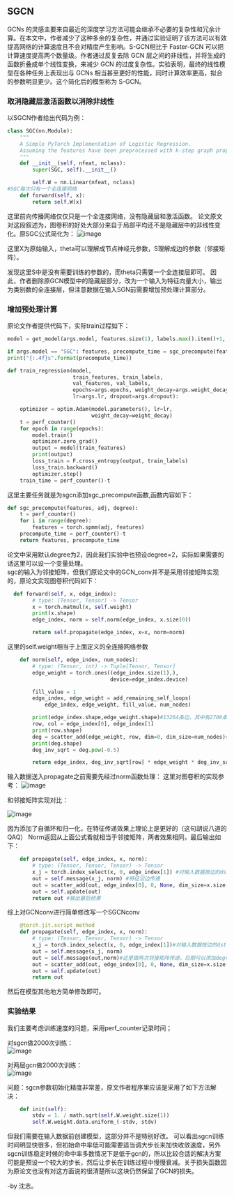 ## SGCN
GCNs 的灵感主要来自最近的深度学习方法可能会继承不必要的复杂性和冗余计算。在本文中，作者减少了这种多余的复杂性，并通过实验证明了该方法可以有效提高网络的计算速度且不会对精度产生影响。S-GCN相比于 Faster-GCN 可以把计算速度提高两个数量级。作者通过反复去除 GCN 层之间的非线性，并将生成的函数折叠成单个线性变换，来减少 GCN 的过度复杂性。实验表明，最终的线性模型在各种任务上表现出与 GCNs 相当甚至更好的性能，同时计算效率更高，拟合的参数明显更少。这个简化后的模型称为 S-GCN。
### 取消隐藏层激活函数以消除非线性
以SGCN作者给出代码为例：
```python
class SGC(nn.Module):
    """
    A Simple PyTorch Implementation of Logistic Regression.
    Assuming the features have been preprocessed with k-step graph propagation.
    """
    def __init__(self, nfeat, nclass):
        super(SGC, self).__init__()

        self.W = nn.Linear(nfeat, nclass)
#SGC每次只有一个全连接网络
    def forward(self, x):
        return self.W(x)
```
这里前向传播网络仅仅只是一个全连接网络，没有隐藏层和激活函数。
论文原文对这段叙述为，图卷积的好处大部分来自于局部平均还不是隐藏层中的非线性变化。原SGC公式简化为：
![image](https://user-images.githubusercontent.com/39088547/131299217-fad8cf7c-8143-499b-bdf7-e3da92f1e6ed.png)

这里X为原始输入，theta可以理解成节点神经元参数，S理解成边的参数（邻接矩阵）。

发现这里S中是没有需要训练的参数的，而theta只需要一个全连接层即可。
因此，作者删除原GCN模型中的隐藏层部分，改为一个输入为特征向量大小，输出为类别数的全连接层，但注意数据在输入SGN前需要增加预处理计算部分。

### 增加预处理计算
原论文作者提供代码下，实际train过程如下：
```python
model = get_model(args.model, features.size(1), labels.max().item()+1, args.hidden, args.dropout, args.cuda)

if args.model == "SGC": features, precompute_time = sgc_precompute(features, adj, args.degree)
print("{:.4f}s".format(precompute_time))

def train_regression(model,
                     train_features, train_labels,
                     val_features, val_labels,
                     epochs=args.epochs, weight_decay=args.weight_decay,
                     lr=args.lr, dropout=args.dropout):

    optimizer = optim.Adam(model.parameters(), lr=lr,
                           weight_decay=weight_decay)
    t = perf_counter()
    for epoch in range(epochs):
        model.train()
        optimizer.zero_grad()
        output = model(train_features)
        print(output)
        loss_train = F.cross_entropy(output, train_labels)
        loss_train.backward()
        optimizer.step()
    train_time = perf_counter()-t
```
这里主要任务就是为sgcn添加sgc_precompute函数,函数内容如下：
```python
def sgc_precompute(features, adj, degree):
    t = perf_counter()
    for i in range(degree):
        features = torch.spmm(adj, features)
    precompute_time = perf_counter()-t
    return features, precompute_time
```
论文中采用默认degree为2，因此我们实验中也预设degree=2，实际如果需要的话这里可以设一个变量处理。  
sgc的输入为邻接矩阵，但我们原论文中的GCN_conv并不是采用邻接矩阵实现的，原论文实现图卷积代码如下：
```python
  def forward(self, x, edge_index):
        # type: (Tensor, Tensor) -> Tensor
        x = torch.matmul(x, self.weight)
        print(x.shape)
        edge_index, norm = self.norm(edge_index, x.size(0))

        return self.propagate(edge_index, x=x, norm=norm)
```
这里的self.weight相当于上面定义的全连接网络参数
```python
    def norm(self, edge_index, num_nodes):
        # type: (Tensor, int) -> Tuple[Tensor, Tensor]
        edge_weight = torch.ones((edge_index.size(1),),
                                 device=edge_index.device)

        fill_value = 1
        edge_index, edge_weight = add_remaining_self_loops(
            edge_index, edge_weight, fill_value, num_nodes)

        print(edge_index.shape,edge_weight.shape)#13264条边，其中有2708条自循环边
        row, col = edge_index[0], edge_index[1]
        print(row.shape)
        deg = scatter_add(edge_weight, row, dim=0, dim_size=num_nodes)#deg 大小为2708
        print(deg.shape)
        deg_inv_sqrt = deg.pow(-0.5)

        return edge_index, deg_inv_sqrt[row] * edge_weight * deg_inv_sqrt[col]
```
输入数据送入propagate之前需要先经过norm函数处理：
这里对图卷积的实现参考：
![image](https://user-images.githubusercontent.com/39088547/131299684-931cf597-2d8e-44aa-8c24-fb925a7b0cf4.png)

和邻接矩阵实现对比：

![image](https://user-images.githubusercontent.com/39088547/131299712-59daacb3-8417-491f-945b-f79ef217593d.png)

因为添加了自循环和归一化，在特征传递效果上理论上是更好的（这句胡说八道的QAQ）
Norm返回从上面公式看就相当于邻接矩阵，两者效果相同，最后输出如下：
```python
    def propagate(self, edge_index, x, norm):
        # type: (Tensor, Tensor, Tensor) -> Tensor
        x_j = torch.index_select(x, 0, edge_index[1]) #对输入数据按边的dst节点进行索引，有多少边，索引出来多少节点；有重复节点
        out = self.message(x_j, norm) #特征沿边传递
        out = scatter_add(out, edge_index[0], 0, None, dim_size=x.size(0)) #对所有边的传递结果进行汇总
        out = self.update(out)
        return out #输出最后结果

```
综上对GCNconv进行简单修改写一个SGCNconv
```python
    @torch.jit.script_method
    def propagate(self, edge_index, x, norm):
        # type: (Tensor, Tensor, Tensor) -> Tensor
        x_j = torch.index_select(x, 0, edge_index[1])#对输入数据按边的dst节点进行索引，有多少边，索引出来多少节点，有重复节点
        out = self.message(x_j, norm)
        out = self.message(out,norm)#这里做两次邻接矩阵传递，后期可以添加degree遍历控制传递次数
        out = scatter_add(out, edge_index[0], 0, None, dim_size=x.size(0))
        out = self.update(out)
        return out
```
然后在模型其他地方简单修改即可。
### 实验结果
我们主要考虑训练速度的问题，采用perf_counter记录时间；

对sgcn做2000次训练：  
  ![image](https://user-images.githubusercontent.com/39088547/131299918-6126d450-28ff-4cfc-b414-e1c0ed3d5ce0.png)

对两层gcn做2000次训练：  
  ![image](https://user-images.githubusercontent.com/39088547/131299953-22e94908-15c9-4680-9af3-ccfa4ba7a29c.png)

问题：sgcn参数初始化精度非常差，原文作者程序里应该是采用了如下方法解决：
```python
    def init(self):
        stdv = 1. / math.sqrt(self.W.weight.size(1))
        self.W.weight.data.uniform_(-stdv, stdv)
```

但我们需要在输入数据前创建模型，这部分并不是特别好改。
可以看出sgcn训练时间明显快很多，但初始命中率低可能需要适当调大步长来加快收敛速度，另外sgcn训练稳定时候的命中率多数情况下是低于gcn的，所以比较合适的解决方案可能是预设一个较大的步长，然后让步长在训练过程中慢慢衰减。关于损失函数因为原论文也没有对这方面说的很清楚所以这块仍然保留了GCN的损失。

-by 沈志。

